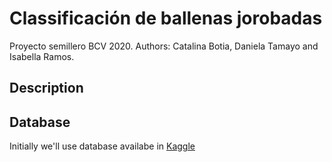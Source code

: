 # Classificación de ballenas jorobadas

Proyecto semillero BCV 2020. 
Authors: Catalina Botia, Daniela Tamayo and Isabella Ramos.

## Description



## Database
Initially we'll use database availabe in [Kaggle](https://choosealicense.com/licenses/mit/)

